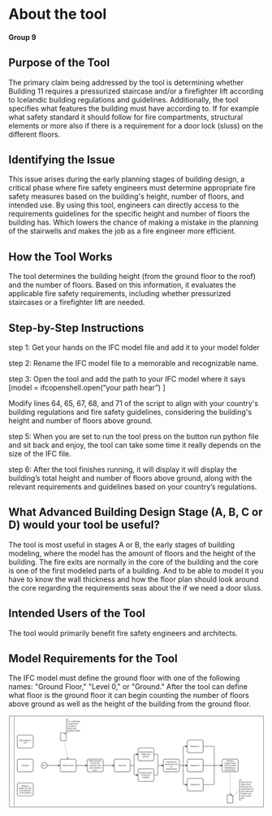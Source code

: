 # About the tool 
#### Group 9 

## Purpose of the Tool
The primary claim being addressed by the tool is determining whether Building 11 requires a pressurized staircase and/or a firefighter lift according to Icelandic building regulations and guidelines. 
Additionally, the tool specifies what features the building must have according to. If for example what safety standard it should follow for fire compartments, structural elements or more also if there is a requirement for a door lock (sluss) on the different floors. 

## Identifying the Issue
This issue arises during the early planning stages of building design, a critical phase where fire safety engineers must determine appropriate fire safety measures based on the building's height, number of floors, and intended use. 
By using this tool, engineers can directly access to the requirements guidelines for the specific height and number of floors the building has. Which lowers the chance of making a mistake in the planning of the stairwells and makes the job as a fire engineer more efficient. 

## How the Tool Works
The tool determines the building height (from the ground floor to the roof) and the number of floors. Based on this information, it evaluates the applicable fire safety requirements, including whether pressurized staircases or a firefighter lift are needed.

## Step-by-Step Instructions

step 1: Get your hands on the IFC model file and add it to your model folder

step 2: Rename the IFC model file to a memorable and recognizable name.

step 3:  Open the tool and add the path to your IFC model where it says [model = ifcopenshell.open(“your path hear”) ]

Modify lines 64, 65, 67, 68, and 71 of the script to align with your country's building regulations and fire safety guidelines, considering the building's height and number of floors above ground.

step 5: When you are set to run the tool press on the button run python file and sit back and enjoy, the tool can take some time it really depends on the size of the IFC file. 

step 6: After the tool finishes running, it will display it will display the building’s total height and number of floors above ground, along with the relevant requirements and guidelines based on your country’s regulations. 

## What Advanced Building Design Stage (A, B, C or D) would your tool be useful?
The tool is most useful in stages A or B, the early stages of building modeling, where the model has the amount of floors and the height of the building. The fire exits are normally in the core of the building and the core is one of the first modeled parts of a building. And to be able to model it you have to know the wall thickness and how the floor plan should look around the core regarding the requirements seas about the if we need a door sluss. 

## Intended Users of the Tool
The tool would primarily benefit fire safety engineers and architects.

## Model Requirements for the Tool
The IFC model must define the ground floor with one of the following names: "Ground Floor," "Level 0," or "Ground." After the tool can define what floor is the ground floor it can begin counting the number of floors above ground as well as the height of the building from the ground floor.

![Diagram of BIM use case](diagram.svg)
